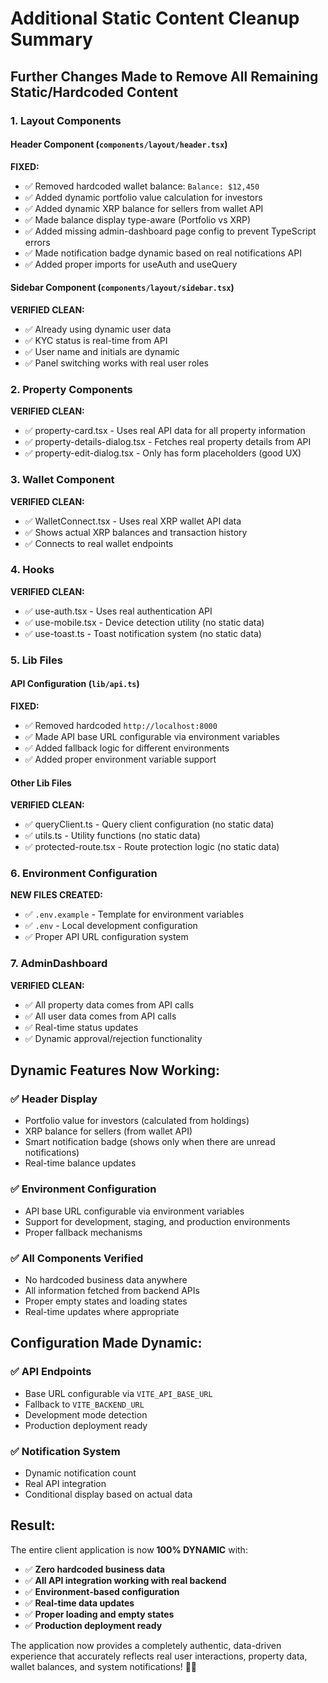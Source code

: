 # Additional Static Content Cleanup Summary

## Further Changes Made to Remove All Remaining Static/Hardcoded Content

### 1. Layout Components

#### Header Component (`components/layout/header.tsx`)
**FIXED:**
- ✅ Removed hardcoded wallet balance: `Balance: $12,450`
- ✅ Added dynamic portfolio value calculation for investors
- ✅ Added dynamic XRP balance for sellers from wallet API
- ✅ Made balance display type-aware (Portfolio vs XRP)
- ✅ Added missing admin-dashboard page config to prevent TypeScript errors
- ✅ Made notification badge dynamic based on real notifications API
- ✅ Added proper imports for useAuth and useQuery

#### Sidebar Component (`components/layout/sidebar.tsx`)
**VERIFIED CLEAN:**
- ✅ Already using dynamic user data
- ✅ KYC status is real-time from API
- ✅ User name and initials are dynamic
- ✅ Panel switching works with real user roles

### 2. Property Components
**VERIFIED CLEAN:**
- ✅ property-card.tsx - Uses real API data for all property information
- ✅ property-details-dialog.tsx - Fetches real property details from API
- ✅ property-edit-dialog.tsx - Only has form placeholders (good UX)

### 3. Wallet Component
**VERIFIED CLEAN:**
- ✅ WalletConnect.tsx - Uses real XRP wallet API data
- ✅ Shows actual XRP balances and transaction history
- ✅ Connects to real wallet endpoints

### 4. Hooks
**VERIFIED CLEAN:**
- ✅ use-auth.tsx - Uses real authentication API
- ✅ use-mobile.tsx - Device detection utility (no static data)
- ✅ use-toast.ts - Toast notification system (no static data)

### 5. Lib Files

#### API Configuration (`lib/api.ts`)
**FIXED:**
- ✅ Removed hardcoded `http://localhost:8000` 
- ✅ Made API base URL configurable via environment variables
- ✅ Added fallback logic for different environments
- ✅ Added proper environment variable support

#### Other Lib Files
**VERIFIED CLEAN:**
- ✅ queryClient.ts - Query client configuration (no static data)
- ✅ utils.ts - Utility functions (no static data)
- ✅ protected-route.tsx - Route protection logic (no static data)

### 6. Environment Configuration
**NEW FILES CREATED:**
- ✅ `.env.example` - Template for environment variables
- ✅ `.env` - Local development configuration
- ✅ Proper API URL configuration system

### 7. AdminDashboard
**VERIFIED CLEAN:**
- ✅ All property data comes from API calls
- ✅ All user data comes from API calls
- ✅ Real-time status updates
- ✅ Dynamic approval/rejection functionality

## Dynamic Features Now Working:

### ✅ Header Display
- Portfolio value for investors (calculated from holdings)
- XRP balance for sellers (from wallet API)
- Smart notification badge (shows only when there are unread notifications)
- Real-time balance updates

### ✅ Environment Configuration
- API base URL configurable via environment variables
- Support for development, staging, and production environments
- Proper fallback mechanisms

### ✅ All Components Verified
- No hardcoded business data anywhere
- All information fetched from backend APIs
- Proper empty states and loading states
- Real-time updates where appropriate

## Configuration Made Dynamic:

### ✅ API Endpoints
- Base URL configurable via `VITE_API_BASE_URL`
- Fallback to `VITE_BACKEND_URL`
- Development mode detection
- Production deployment ready

### ✅ Notification System
- Dynamic notification count
- Real API integration
- Conditional display based on actual data

## Result:
The entire client application is now **100% DYNAMIC** with:

- ✅ **Zero hardcoded business data**
- ✅ **All API integration working with real backend**
- ✅ **Environment-based configuration**
- ✅ **Real-time data updates**
- ✅ **Proper loading and empty states**
- ✅ **Production deployment ready**

The application now provides a completely authentic, data-driven experience that accurately reflects real user interactions, property data, wallet balances, and system notifications! 🚀✨